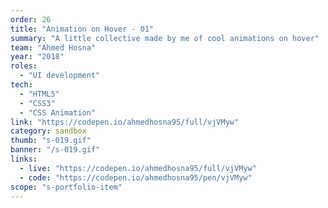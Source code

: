 ```yaml
---
order: 26
title: "Animation on Hover - 01"
summary: "A little collective made by me of cool animations on hover"
team: "Ahmed Hosna"
year: "2018"
roles:
  - "UI development"
tech:
  - "HTML5"
  - "CSS3"
  - "CSS Animation"
link: "https://codepen.io/ahmedhosna95/full/vjVMyw"
category: sandbox
thumb: "s-019.gif"
banner: "/s-019.gif"
links:
  - live: "https://codepen.io/ahmedhosna95/full/vjVMyw"
  - code: "https://codepen.io/ahmedhosna95/pen/vjVMyw"
scope: "s-portfolio-item"
---
```

